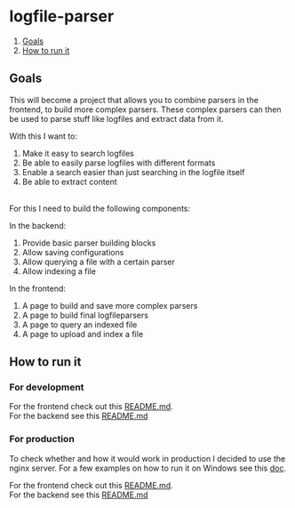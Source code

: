 # logfile-parser
1. [Goals](#goals)
2. [How to run it](#how-to-run-it)


## Goals
This will become a project that allows you to combine parsers in the frontend, to build more complex parsers.
These complex parsers can then be used to parse stuff like logfiles and extract data from it.

With this I want to:
1. Make it easy to search logfiles
2. Be able to easily parse logfiles with different formats
3. Enable a search easier than just searching in the logfile itself
4. Be able to extract content

<br>
For this I need to build the following components:

In the backend:
1. Provide basic parser building blocks
2. Allow saving configurations
3. Allow querying a file with a certain parser
4. Allow indexing a file

In the frontend:
1. A page to build and save more complex parsers
2. A page to build final logfileparsers
3. A page to query an indexed file
4. A page to upload and index a file


## How to run it
### For development
For the frontend check out this [README.md](./parser-frontend/README.md#for-development).
<br>
For the backend see this [README.md](./parser-rest/README.md#for-development)

### For production
To check whether and how it would work in production I decided to use the nginx server. For a few examples on how to run it on Windows see this [doc](http://nginx.org/en/docs/windows.html).

For the frontend check out this [README.md](./parser-frontend/README.md#for-production).
<br>
For the backend see this [README.md](./parser-rest/README.md#for-production)
